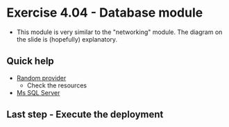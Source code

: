 # Exercise 4.04 - Database module

- This module is very similar to the "networking" module. The diagram on the slide is (hopefully) explanatory.

## Quick help

- [Random provider](https://registry.terraform.io/providers/hashicorp/random/latest/docs)
  - Check the resources
- [Ms SQL Server](https://registry.terraform.io/providers/hashicorp/azurerm/latest/docs/resources/sql_server)

## Last step - Execute the deployment

